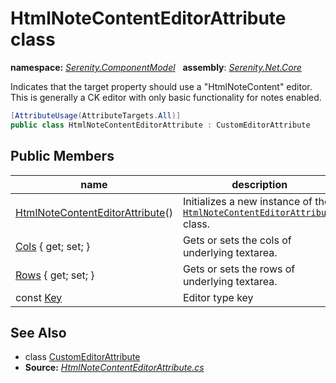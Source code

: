 # HtmlNoteContentEditorAttribute class
**namespace:** *[Serenity.ComponentModel](../README.md#serenity.componentmodel-namespace)*   **assembly**: *[Serenity.Net.Core](../README.md)*

Indicates that the target property should use a "HtmlNoteContent" editor. This is generally a CK editor with only basic functionality for notes enabled.

```csharp
[AttributeUsage(AttributeTargets.All)]
public class HtmlNoteContentEditorAttribute : CustomEditorAttribute
```

## Public Members

| name | description |
| --- | --- |
| [HtmlNoteContentEditorAttribute](HtmlNoteContentEditorAttribute/HtmlNoteContentEditorAttribute.md)() | Initializes a new instance of the [`HtmlNoteContentEditorAttribute`](HtmlNoteContentEditorAttribute.md) class. |
| [Cols](HtmlNoteContentEditorAttribute/Cols.md) { get; set; } | Gets or sets the cols of underlying textarea. |
| [Rows](HtmlNoteContentEditorAttribute/Rows.md) { get; set; } | Gets or sets the rows of underlying textarea. |
| const [Key](HtmlNoteContentEditorAttribute/Key.md) | Editor type key |

## See Also

* class [CustomEditorAttribute](CustomEditorAttribute.md)
* **Source:** *[HtmlNoteContentEditorAttribute.cs](https://github.com/serenity-is/Serenity/blob/master/src/Serenity.Net.Core/ComponentModel/PropertyGrid/EditorTypes/HtmlNoteContentEditorAttribute.cs)*